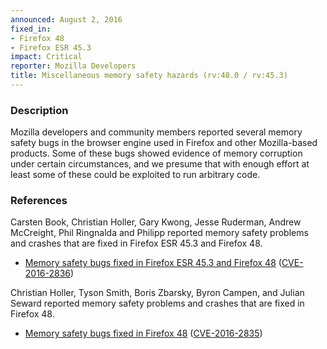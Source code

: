 ```yaml
---
announced: August 2, 2016
fixed_in:
- Firefox 48
- Firefox ESR 45.3
impact: Critical
reporter: Mozilla Developers
title: Miscellaneous memory safety hazards (rv:48.0 / rv:45.3)
---
```


<h3>Description</h3>

<p>Mozilla developers and community members reported several memory safety bugs in the
browser engine used in Firefox and other Mozilla-based products. Some of these bugs showed
evidence of memory corruption under certain circumstances, and we presume that with enough
effort at least some of these could be exploited to run arbitrary code. 
</p>

<h3>References</h3>

<p>Carsten Book, Christian Holler, Gary Kwong, Jesse Ruderman, Andrew McCreight, Phil
Ringnalda  and Philipp reported memory safety problems and crashes that are fixed in
Firefox ESR 45.3 and Firefox 48.</p>

<ul>
  <li><a
href="https://bugzilla.mozilla.org/buglist.cgi?bug_id=1249578,1282502,1268626,822081,
1154923,1257765,1258079,1283823">
       Memory safety bugs fixed in Firefox ESR 45.3 and Firefox 48</a>
(<a href="http://cve.mitre.org/cgi-bin/cvename.cgi?name=CVE-2016-2836"
class="ex-ref">CVE-2016-2836</a>)</li>
</ul>

<p>Christian Holler, Tyson Smith, Boris Zbarsky, Byron Campen, and Julian Seward reported
memory safety problems and crashes that are fixed in Firefox 48.</p>

<ul>
  <li><a
href="https://bugzilla.mozilla.org/buglist.cgi?bug_id=1254106,1264998,1270537,1282246,
1251308,1280215,1280443,1222101,1275582">
       Memory safety bugs fixed in Firefox 48</a>
(<a href="http://cve.mitre.org/cgi-bin/cvename.cgi?name=CVE-2016-2835"
class="ex-ref">CVE-2016-2835</a>)</li>
</ul>

